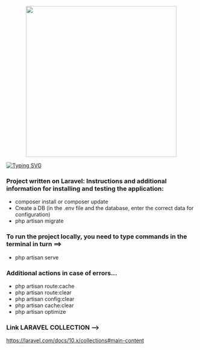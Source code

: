 <p align="center"><a href="https://laravel.com" target="_blank"><img src="https://raw.githubusercontent.com/laravel/art/master/logo-lockup/5%20SVG/2%20CMYK/1%20Full%20Color/laravel-logolockup-cmyk-red.svg" width="400"></a></p>
<p align="center">
</p>
<a href="https://git.io/typing-svg"><img src="https://readme-typing-svg.herokuapp.com?font=Fira+Code&size=30&pause=1000&center=true&vCenter=true&multiline=true&width=1080&height=160&lines=I+welcome+everyone!+My+name+is+Rinat.+;I+am+engaged+in+web+development+of+back-end+applications+and;websites+and+a+little+front-end." alt="Typing SVG" /></a>

### Project written on Laravel: Instructions and additional information for installing and testing the application:
* composer install or composer update
* Create a DB (in the .env file and the database, enter the correct data for configuration)
* php artisan migrate

### To run the project locally, you need to type commands in the terminal in turn ==>
* php artisan serve

### Additional actions in case of errors...
* php artisan route:cache
* php artisan route:clear
* php artisan config:clear
* php artisan cache:clear
* php artisan optimize
### Link LARAVEL COLLECTION -->
  https://laravel.com/docs/10.x/collections#main-content
